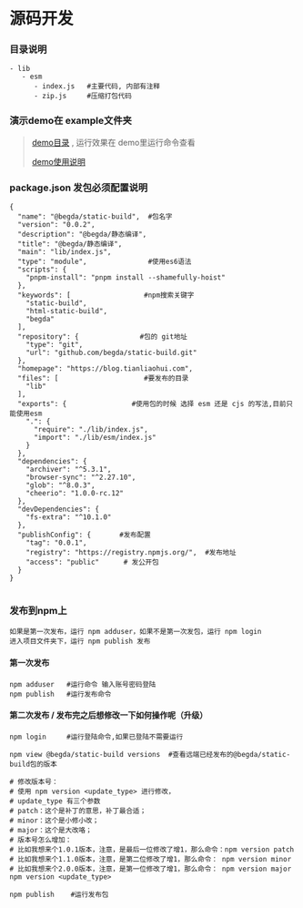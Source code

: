 # 源码开发
### 目录说明
```shell
- lib
   - esm
      - index.js   #主要代码, 内部有注释
      - zip.js     #压缩打包代码
```
### 演示demo在 example文件夹
> [demo目录](https://github.com/begda/static-build/tree/main/example) , 运行效果在 demo里运行命令查看
> 
> [demo使用说明](https://github.com/begda/static-build/blob/main/example/README.md)


### package.json 发包必须配置说明
```shell
{
  "name": "@begda/static-build",  #包名字
  "version": "0.0.2",
  "description": "@begda/静态编译",
  "title": "@begda/静态编译",
  "main": "lib/index.js",
  "type": "module",               #使用es6语法
  "scripts": {
    "pnpm-install": "pnpm install --shamefully-hoist"
  },
  "keywords": [                  #npm搜索关键字
    "static-build",
    "html-static-build",
    "begda"
  ],
  "repository": {               #包的 git地址
    "type": "git",
    "url": "github.com/begda/static-build.git"
  },
  "homepage": "https://blog.tianliaohui.com",
  "files": [                     #要发布的目录
    "lib"
  ],
  "exports": {                #使用包的时候 选择 esm 还是 cjs 的写法,目前只能使用esm
    ".": {
      "require": "./lib/index.js",
      "import": "./lib/esm/index.js"
    }
  },
  "dependencies": {
    "archiver": "^5.3.1",
    "browser-sync": "^2.27.10",
    "glob": "^8.0.3",
    "cheerio": "1.0.0-rc.12"
  },
  "devDependencies": {
    "fs-extra": "^10.1.0"
  },
  "publishConfig": {       #发布配置
    "tag": "0.0.1",        
    "registry": "https://registry.npmjs.org/",  #发布地址
    "access": "public"      # 发公开包
  }
}


```

### 发布到npm上
```shell
如果是第一次发布，运行 npm adduser，如果不是第一次发包，运行 npm login
进入项目文件夹下，运行 npm publish 发布
```
#### 第一次发布
```shell
npm adduser   #运行命令 输入账号密码登陆
npm publish   #运行发布命令
```

#### 第二次发布 / 发布完之后想修改一下如何操作呢（升级）
```shell
npm login     #运行登陆命令,如果已登陆不需要运行

npm view @begda/static-build versions  #查看远端已经发布的@begda/static-build包的版本

# 修改版本号：
# 使用 npm version <update_type> 进行修改，
# update_type 有三个参数
# patch：这个是补丁的意思，补丁最合适；
# minor：这个是小修小改；
# major：这个是大改咯；
# 版本号怎么增加：
# 比如我想来个1.0.1版本，注意，是最后一位修改了增1，那么命令：npm version patch
# 比如我想来个1.1.0版本，注意，是第二位修改了增1，那么命令： npm version minor
# 比如我想来个2.0.0版本，注意，是第一位修改了增1，那么命令： npm version major
npm version <update_type> 

npm publish    #运行发布包
```
